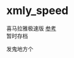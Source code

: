 # xmly_speed
喜马拉雅极速版
[参考](https://github.com/Zero-S1/xmly_speed/blob/master/xmly_speed.md)      
暂时存档
  
发鬼地方个
